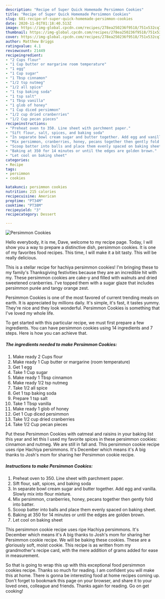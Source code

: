 ```yaml
---
description: "Recipe of Super Quick Homemade Persimmon Cookies"
title: "Recipe of Super Quick Homemade Persimmon Cookies"
slug: 681-recipe-of-super-quick-homemade-persimmon-cookies
date: 2020-11-01T01:18:40.513Z
image: https://img-global.cpcdn.com/recipes/278ea250236f9518/751x532cq70/persimmon-cookies-recipe-main-photo.jpg
thumbnail: https://img-global.cpcdn.com/recipes/278ea250236f9518/751x532cq70/persimmon-cookies-recipe-main-photo.jpg
cover: https://img-global.cpcdn.com/recipes/278ea250236f9518/751x532cq70/persimmon-cookies-recipe-main-photo.jpg
author: Matthew Briggs
ratingvalue: 4.1
reviewcount: 21449
recipeingredient:
- "2 Cups flour"
- "1 Cup butter or margarine room temperature"
- "1 egg"
- "1 Cup sugar"
- "1 Tbsp cinnamon"
- "1/2 tsp nutmeg"
- "1/2 all spice"
- "1 tsp baking soda"
- "1 tsp salt"
- "1 Tbsp vanilla"
- "1 glob of honey"
- "1 Cup diced persimmon"
- "1/2 cup dried cranberries"
- "1/2 Cup pecan pieces"
recipeinstructions:
- "Preheat oven to 350. Line sheet with parchment paper."
- "Sift flour, salt, spices, and baking soda"
- "In separate bowl cream sugar and butter together. Add egg and vanilla. Slowly mix into flour mixture."
- "Mix persimmon, cranberries, honey, pecans together then gently fold into batter."
- "Scoop batter into balls and place them evenly spaced on baking sheet."
- "Baking at 350 for 14 minutes or until the edges are golden brown."
- "Let cool on baking sheet"
categories:
- Recipe
tags:
- persimmon
- cookies

katakunci: persimmon cookies 
nutrition: 215 calories
recipecuisine: American
preptime: "PT34M"
cooktime: "PT38M"
recipeyield: "3"
recipecategory: Dessert

---
```



![Persimmon Cookies](https://img-global.cpcdn.com/recipes/278ea250236f9518/751x532cq70/persimmon-cookies-recipe-main-photo.jpg)

Hello everybody, it is me, Dave, welcome to my recipe page. Today, I will show you a way to prepare a distinctive dish, persimmon cookies. It is one of my favorites food recipes. This time, I will make it a bit tasty. This will be really delicious.

This is a stellar recipe for hachiya persimmon cookies! I&#39;m bringing these to my family&#39;s Thanksgiving festivities because they are an incredible hit with my. These persimmon cookies are cake-y and filled with walnuts and dried sweetened cranberries. I&#39;ve topped them with a sugar glaze that includes persimmon purée and tangy orange zest.

Persimmon Cookies is one of the most favored of current trending meals on earth. It is appreciated by millions daily. It's simple, it's fast, it tastes yummy. They're nice and they look wonderful. Persimmon Cookies is something that I've loved my whole life.


To get started with this particular recipe, we must first prepare a few ingredients. You can have persimmon cookies using 14 ingredients and 7 steps. Here is how you can achieve that.

<!--inarticleads1-->

##### The ingredients needed to make Persimmon Cookies:

1. Make ready 2 Cups flour
1. Make ready 1 Cup butter or margarine (room temperature)
1. Get 1 egg
1. Take 1 Cup sugar
1. Make ready 1 Tbsp cinnamon
1. Make ready 1/2 tsp nutmeg
1. Take 1/2 all spice
1. Get 1 tsp baking soda
1. Prepare 1 tsp salt
1. Take 1 Tbsp vanilla
1. Make ready 1 glob of honey
1. Get 1 Cup diced persimmon
1. Take 1/2 cup dried cranberries
1. Take 1/2 Cup pecan pieces


Put these Persimmon Cookies with oatmeal and raisins in your baking list this year and let this I used my favorite spices in these persimmon cookies: cinnamon and nutmeg. We are still in fall and. This persimmon cookie recipe uses ripe Hachiya persimmons. It&#39;s December which means it&#39;s A big thanks to Josh&#39;s mom for sharing her Persimmon cookie recipe. 

<!--inarticleads2-->

##### Instructions to make Persimmon Cookies:

1. Preheat oven to 350. Line sheet with parchment paper.
1. Sift flour, salt, spices, and baking soda
1. In separate bowl cream sugar and butter together. Add egg and vanilla. Slowly mix into flour mixture.
1. Mix persimmon, cranberries, honey, pecans together then gently fold into batter.
1. Scoop batter into balls and place them evenly spaced on baking sheet.
1. Baking at 350 for 14 minutes or until the edges are golden brown.
1. Let cool on baking sheet


This persimmon cookie recipe uses ripe Hachiya persimmons. It&#39;s December which means it&#39;s A big thanks to Josh&#39;s mom for sharing her Persimmon cookie recipe. We will be baking these cookies. These are a gloriously soft, moist cookie. This recipe is as written from my grandmother&#39;s recipe card, with the mere addition of grams added for ease in measurement. 

So that is going to wrap this up with this exceptional food persimmon cookies recipe. Thanks so much for reading. I am confident you will make this at home. There is gonna be interesting food at home recipes coming up. Don't forget to bookmark this page on your browser, and share it to your loved ones, colleague and friends. Thanks again for reading. Go on get cooking!
